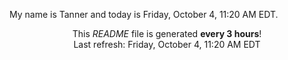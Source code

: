 My name is Tanner and today is Friday, October 4, 11:20 AM EDT.

<p align="center">This <i>README</i> file is generated <b>every 3 hours</b>!</br>Last refresh: Friday, October 4, 11:20 AM EDT<br /></p>

